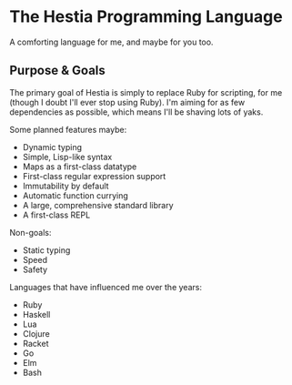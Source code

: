 # The Hestia Programming Language

A comforting language for me, and maybe for you too.

## Purpose & Goals

The primary goal of Hestia is simply to replace Ruby for scripting, for me (though I doubt I'll ever
stop using Ruby).
I'm aiming for as few dependencies as possible, which means I'll be shaving lots of yaks.

Some planned features maybe:

* Dynamic typing
* Simple, Lisp-like syntax
* Maps as a first-class datatype
* First-class regular expression support
* Immutability by default
* Automatic function currying
* A large, comprehensive standard library
* A first-class REPL

Non-goals:

* Static typing
* Speed
* Safety

Languages that have influenced me over the years:

* Ruby
* Haskell
* Lua
* Clojure
* Racket
* Go
* Elm
* Bash
